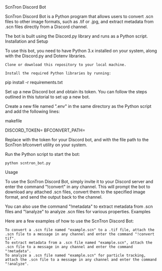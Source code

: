 ScnTron Discord Bot

ScnTron Discord Bot is a Python program that allows users to convert .scn files to other image formats, such as .tif or .jpg, and extract metadata from .scn files directly from a Discord channel.

The bot is built using the Discord.py library and runs as a Python script.
Installation and Setup

To use this bot, you need to have Python 3.x installed on your system, along with the Discord.py and Dotenv libraries.

    Clone or download this repository to your local machine.

    Install the required Python libraries by running:

pip install -r requirements.txt

Set up a new Discord bot and obtain its token. You can follow the steps outlined in this tutorial to set up a new bot.

Create a new file named ".env" in the same directory as the Python script and add the following lines:

makefile

DISCORD_TOKEN=<your Discord bot token>
BFCONVERT_PATH=<path to the ScnTron bfconvert utility>

Replace <your Discord bot token> with the token for your Discord bot, and <path to the ScnTron bfconvert utility> with the file path to the ScnTron bfconvert utility on your system.

Run the Python script to start the bot:

    python scntron_bot.py

Usage

To use the ScnTron Discord Bot, simply invite it to your Discord server and enter the command "!convert" in any channel. This will prompt the bot to download any attached .scn files, convert them to the specified image format, and send the output back to the channel.

You can also use the command "!metadata" to extract metadata from .scn files and "!analyze" to analyze .scn files for various properties.
Examples

Here are a few examples of how to use the ScnTron Discord Bot:

    To convert a .scn file named "example.scn" to a .tif file, attach the .scn file to a message in any channel and enter the command "!convert tif".
    To extract metadata from a .scn file named "example.scn", attach the .scn file to a message in any channel and enter the command "!metadata".
    To analyze a .scn file named "example.scn" for particle tracking, attach the .scn file to a message in any channel and enter the command "!analyze".